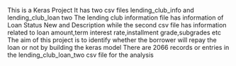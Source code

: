 This is a Keras Project
It has two csv files lending_club_info and lending_club_loan two
The lending club information file has information of Loan Status New and Description while the second csv file has information related to loan amount,term interest rate,installment 
grade,subgrades etc
The aim of this project is to identify whether the borrower will repay the loan or not by building the keras model
There are 2066 records or entries in the lending_club_loan_two csv file for the analysis
